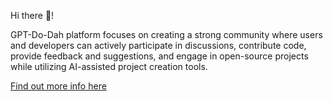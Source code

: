 Hi there 🤖!

GPT-Do-Dah platform focuses on creating a strong community where users and developers can actively participate in discussions, contribute code, provide feedback and suggestions, and engage in open-source projects while utilizing AI-assisted project creation tools. 

[Find out more info here](https://gptdodah.com)
